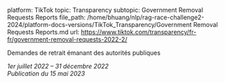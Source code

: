 platform: TikTok
topic: Transparency
subtopic: Government Removal Requests Reports
file_path: /home/bhuang/nlp/rag-race-challenge2-2024/platform-docs-versions/TikTok_Transparency/Government Removal Requests Reports.md
url: https://www.tiktok.com/transparency/fr-fr/government-removal-requests-2022-2/

Demandes de retrait émanant des autorités publiques

_1er juillet 2022 – 31 décembre 2022_  
_Publication du 15 mai 2023_